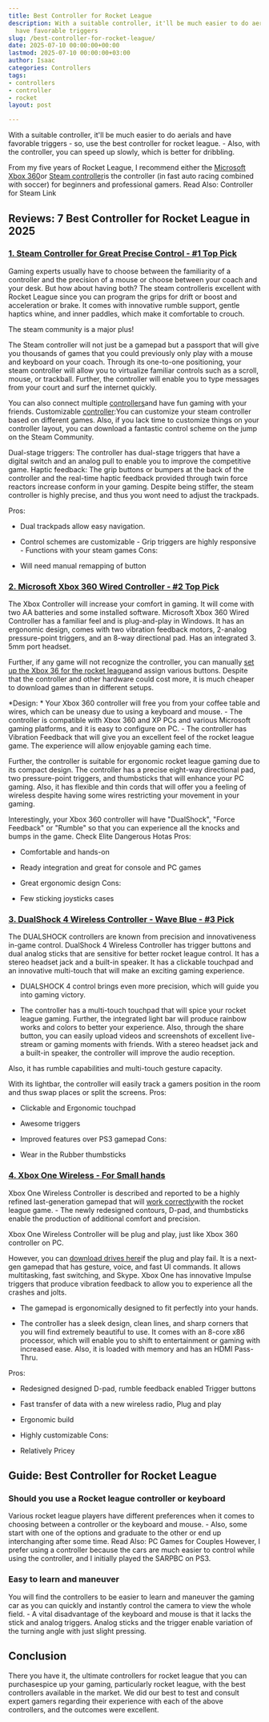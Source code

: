 ```yaml
---
title: Best Controller for Rocket League
description: With a suitable controller, it'll be much easier to do aerials and 
  have favorable triggers
slug: /best-controller-for-rocket-league/
date: 2025-07-10 00:00:00+00:00
lastmod: 2025-07-10 00:00:00+03:00
author: Isaac
categories: Controllers
tags:
- controllers
- controller
- rocket
layout: post

---
```

With a suitable controller, it'll be much easier to do aerials and have favorable triggers - so, use the best controller for rocket league. - Also, with the controller, you can speed up slowly, which is better for dribbling.

From my five years of Rocket League, I recommend either the [Microsoft Xbox 360](https://www.amazon.com/dp/B004QRKWLA/?tag=p-policy-20)or [Steam controller](https://www.amazon.com/dp/B016KBVBCS/?tag=p-policy-20)is the controller (in fast auto racing combined with soccer) for beginners and professional gamers. Read Also: Controller for Steam Link

##  Reviews: 7 Best Controller for Rocket League in 2025

###  [1. Steam Controller for Great Precise Control - #1 Top Pick](https://www.amazon.com/dp/B016KBVBCS/?tag=p-policy-20)

Gaming experts usually have to choose between the familiarity of a controller and the precision of a mouse or choose between your coach and your desk. But how about having both? The steam controlleris excellent with Rocket League since you can program the grips for drift or boost and acceleration or brake. It comes with innovative rumble support, gentle haptics whine, and inner paddles, which make it comfortable to crouch.

The steam community is a major plus!

The Steam controller will not just be a gamepad but a passport that will give you thousands of games that you could previously only play with a mouse and keyboard on your coach. Through its one-to-one positioning, your steam controller will allow you to virtualize familiar controls such as a scroll, mouse, or trackball. Further, the controller will enable you to type messages from your court and surf the internet quickly.

You can also connect multiple [controllers](https://pestpolicy.com/best-controller-for-retropie/)and have fun gaming with your friends. Customizable [controller](https://pestpolicy.com/best-controller-for-steam-link/):You can customize your steam controller based on different games. Also, if you lack time to customize things on your controller layout, you can download a fantastic control scheme on the jump on the Steam Community.

Dual-stage triggers: The controller has dual-stage triggers that have a digital switch and an analog pull to enable you to improve the competitive game. Haptic feedback: The grip buttons or bumpers at the back of the controller and the real-time haptic feedback provided through twin force reactors increase conform in your gaming. Despite being stiffer, the steam controller is highly precise, and thus you wont need to adjust the trackpads.

Pros:

- Dual trackpads allow easy navigation.

- Control schemes are customizable - Grip triggers are highly responsive - Functions with your steam games
Cons:

- Will need manual remapping of button

###  [2. Microsoft Xbox 360 Wired Controller - #2 Top Pick](https://www.amazon.com/dp/B004QRKWLA/?tag=p-policy-20)

The Xbox Controller will increase your comfort in gaming. It will come with two AA batteries and some installed software. Microsoft Xbox 360 Wired Controller has a familiar feel and is plug-and-play in Windows. It has an ergonomic design, comes with two vibration feedback motors, 2-analog pressure-point triggers, and an 8-way directional pad. Has an integrated 3. 5mm port headset.

Further, if any game will not recognize the controller, you can manually [set up the Xbox 36 for the rocket league](https://www.marauderclan.com/topic/375-how-to-play-rocket-league-with-a-controller-on-your-pc/)and assign various buttons. Despite that the controller and other hardware could cost more, it is much cheaper to download games than in different setups.

*Design: * Your Xbox 360 controller will free you from your coffee table and wires, which can be uneasy due to using a keyboard and mouse. - The controller is compatible with Xbox 360 and XP PCs and various Microsoft gaming platforms, and it is easy to configure on PC. - The controller has Vibration Feedback that will give you an excellent feel of the rocket league game. The experience will allow enjoyable gaming each time.

Further, the controller is suitable for ergonomic rocket league gaming due to its compact design. The controller has a precise eight-way directional pad, two pressure-point triggers, and thumbsticks that will enhance your PC gaming. Also, it has flexible and thin cords that will offer you a feeling of wireless despite having some wires restricting your movement in your gaming.

Interestingly, your Xbox 360 controller will have "DualShock", "Force Feedback" or "Rumble" so that you can experience all the knocks and bumps in the game. Check Elite Dangerous Hotas
Pros:

- Comfortable and hands-on

- Ready integration and great for console and PC games

- Great ergonomic design Cons:

- Few sticking joysticks cases

###  [3. DualShock 4 Wireless Controller - Wave Blue - #3 Pick](https://www.amazon.com/dp/B00KVP780Y/?tag=p-policy-20)

The DUALSHOCK controllers are known from precision and innovativeness in-game control. DualShock 4 Wireless Controller has trigger buttons and dual analog sticks that are sensitive for better rocket league control. It has a stereo headset jack and a built-in speaker. It has a clickable touchpad and an innovative multi-touch that will make an exciting gaming experience.

- DUALSHOCK 4 control brings even more precision, which will guide you into gaming victory.

- The controller has a multi-touch touchpad that will spice your rocket league gaming. Further, the integrated light bar will produce rainbow works and colors to better your experience. Also, through the share button, you can easily upload videos and screenshots of excellent live-stream or gaming moments with friends. With a stereo headset jack and a built-in speaker, the controller will improve the audio reception.

Also, it has rumble capabilities and multi-touch gesture capacity.

With its lightbar, the controller will easily track a gamers position in the room and thus swap places or split the screens.
Pros:

- Clickable and Ergonomic touchpad

- Awesome triggers

- Improved features over PS3 gamepad Cons:

- Wear in the Rubber thumbsticks

###  [4. Xbox One Wireless - For Small hands](https://www.amazon.com/dp/B00CMQTUSS/?tag=p-policy-20)

Xbox One Wireless Controller is described and reported to be a highly refined last-generation gamepad that will [work correctly](https://support.rocketleague.com/hc/en-us/articles/226415867-Controllers-supported-by-Rocket-League-on-Steam)with the rocket league game. - The newly redesigned contours, D-pad, and thumbsticks enable the production of additional comfort and precision.

Xbox One Wireless Controller will be plug and play, just like Xbox 360 controller on PC.

However, you can [download drives here](http://support.xbox.com/en-US/xbox-one/accessories/controller-pc-compatibility)if the plug and play fail. It is a next-gen gamepad that has gesture, voice, and fast UI commands. It allows multitasking, fast switching, and Skype. Xbox One has innovative Impulse triggers that produce vibration feedback to allow you to experience all the crashes and jolts.

- The gamepad is ergonomically designed to fit perfectly into your hands.

- The controller has a sleek design, clean lines, and sharp corners that you will find extremely beautiful to use. It comes with an 8-core x86 processor, which will enable you to shift to entertainment or gaming with increased ease. Also, it is loaded with memory and has an HDMI Pass-Thru.

Pros:

- Redesigned designed D-pad, rumble feedback enabled Trigger buttons

- Fast transfer of data with a new wireless radio, Plug and play

- Ergonomic build

- Highly customizable Cons:

- Relatively Pricey

##  Guide: Best Controller for Rocket League

###  Should you use a Rocket league controller or keyboard

Various rocket league players have different preferences when it comes to choosing between a controller or the keyboard and mouse. - Also, some start with one of the options and graduate to the other or end up interchanging after some time. Read Also: PC Games for Couples However, I prefer using a controller because the cars are much easier to control while using the controller, and I initially played the SARPBC on PS3.

###  Easy to learn and maneuver

You will find the controllers to be easier to learn and maneuver the gaming car as you can quickly and instantly control the camera to view the whole field. - A vital disadvantage of the keyboard and mouse is that it lacks the stick and analog triggers. Analog sticks and the trigger enable variation of the turning angle with just slight pressing.

##  Conclusion

There you have it, the ultimate controllers for rocket league that you can purchasespice up your gaming, particularly rocket league, with the best controllers available in the market. We did our best to test and consult expert gamers regarding their experience with each of the above controllers, and the outcomes were excellent.